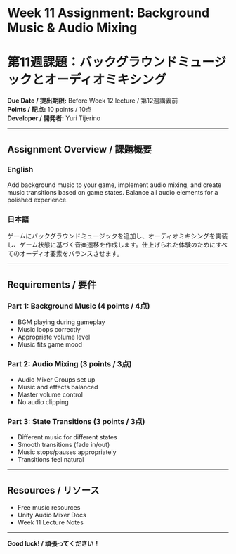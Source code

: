 # Week 11 Assignment: Background Music & Audio Mixing
# 第11週課題：バックグラウンドミュージックとオーディオミキシング

**Due Date / 提出期限:** Before Week 12 lecture / 第12週講義前  
**Points / 配点:** 10 points / 10点  
**Developer / 開発者:** Yuri Tijerino

---

## Assignment Overview / 課題概要

### English
Add background music to your game, implement audio mixing, and create music transitions based on game states. Balance all audio elements for a polished experience.

### 日本語
ゲームにバックグラウンドミュージックを追加し、オーディオミキシングを実装し、ゲーム状態に基づく音楽遷移を作成します。仕上げられた体験のためにすべてのオーディオ要素をバランスさせます。

---

## Requirements / 要件

### Part 1: Background Music (4 points / 4点)
- BGM playing during gameplay
- Music loops correctly
- Appropriate volume level
- Music fits game mood

### Part 2: Audio Mixing (3 points / 3点)
- Audio Mixer Groups set up
- Music and effects balanced
- Master volume control
- No audio clipping

### Part 3: State Transitions (3 points / 3点)
- Different music for different states
- Smooth transitions (fade in/out)
- Music stops/pauses appropriately
- Transitions feel natural

---

## Resources / リソース

- Free music resources
- Unity Audio Mixer Docs
- Week 11 Lecture Notes

---

**Good luck! / 頑張ってください！**

